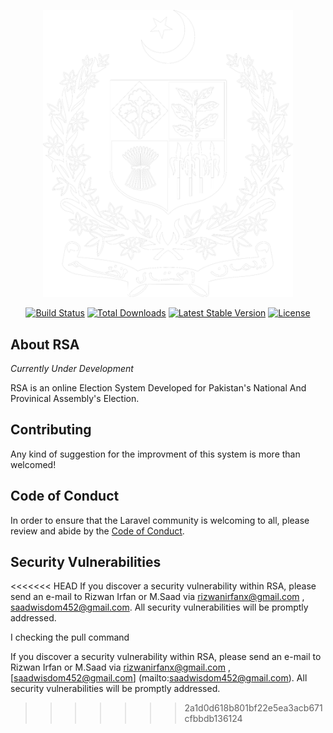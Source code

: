 <p align="center"><a href="https://laravel.com" target="_blank">
<img src="./public/images/gov_white_logo.png" width="400" alt="Laravel Logo">
</a>
</p>

<p align="center">
<a href="https://github.com/laravel/framework/actions"><img src="https://github.com/laravel/framework/workflows/tests/badge.svg" alt="Build Status"></a>
<a href="https://packagist.org/packages/laravel/framework"><img src="https://img.shields.io/packagist/dt/laravel/framework" alt="Total Downloads"></a>
<a href="https://packagist.org/packages/laravel/framework"><img src="https://img.shields.io/packagist/v/laravel/framework" alt="Latest Stable Version"></a>
<a href="https://packagist.org/packages/laravel/framework"><img src="https://img.shields.io/packagist/l/laravel/framework" alt="License"></a>
</p>

## About RSA

*Currently Under Development*

RSA is an online Election System Developed for Pakistan's National And Provinical Assembly's Election. 



## Contributing

Any kind of suggestion for the improvment of this system is more than welcomed!

## Code of Conduct

In order to ensure that the Laravel community is welcoming to all, please review and abide by the [Code of Conduct](https://laravel.com/docs/contributions#code-of-conduct).

## Security Vulnerabilities

<<<<<<< HEAD
If you discover a security vulnerability within RSA, please send an e-mail to Rizwan Irfan or M.Saad via [rizwanirfanx@gmail.com](mailto:rizwanirfanx@gmail.com) , [saadwisdom452@gmail.com](mailto:saadwisdom452@gmail.com). All security vulnerabilities will be promptly addressed.


I  checking the pull command 


If you discover a security vulnerability within RSA, please send an e-mail to Rizwan Irfan or M.Saad via [rizwanirfanx@gmail.com](mailto:rizwanirfanx@gmail.com) , [saadwisdom452@gmail.com] (mailto:saadwisdom452@gmail.com). All security vulnerabilities will be promptly addressed.
>>>>>>> 2a1d0d618b801bf22e5ea3acb671cfbbdb136124
